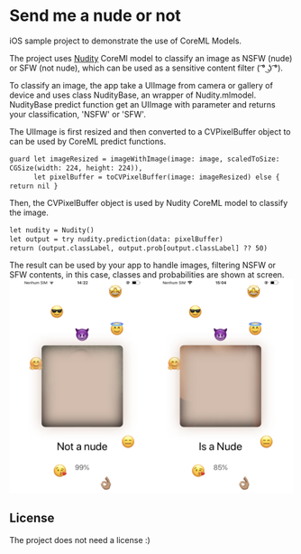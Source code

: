 # Send me a nude or not
iOS sample project to demonstrate the use of CoreML Models.

The project uses [Nudity](https://github.com/yahoo/open_nsfw) CoreMl model to classify an image as NSFW (nude) or SFW (not nude), 
which can be used as a sensitive content filter ( ͡° ͜ʖ ͡°).

To classify an image, the app take a UIImage from camera or gallery of device and uses class NudityBase, an wrapper of Nudity.mlmodel.
NudityBase predict function get an UIImage with parameter and returns your classification, 'NSFW' or 'SFW'.

The UIImage is first resized and then converted to a CVPixelBuffer object to can be used by CoreML predict functions.
```
guard let imageResized = imageWithImage(image: image, scaledToSize: CGSize(width: 224, height: 224)),
      let pixelBuffer = toCVPixelBuffer(image: imageResized) else { return nil }
```
Then, the CVPixelBuffer object is used by Nudity CoreML model to classify the image.
```
let nudity = Nudity()
let output = try nudity.prediction(data: pixelBuffer)
return (output.classLabel, output.prob[output.classLabel] ?? 50)
```

The result can be used by your app to handle images, filtering NSFW or SFW contents, in this case, classes and probabilities are shown at screen.
![Prints](Images/print.png "Prints")

## License

The project does not need a license :)

